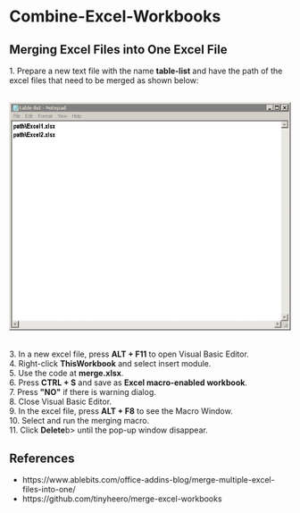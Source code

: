 # Combine-Excel-Workbooks
<h2>Merging Excel Files into One Excel File</h2>
1. Prepare a new text file with the name <b>table-list</b> and have the path of the excel files that need to be merged as shown below:
<br><br>
<p align = "center">   
<img src="https://github.com/Whao06/Combine-Excel-Workbooks/blob/main/Excel.PNG" alt="Example">
</p>
<br>
3. In a new excel file, press <b>ALT + F11</b> to open Visual Basic Editor. <br>
4. Right-click <b>ThisWorkbook</b> and select insert module. <br>
5. Use the code at <b>merge.xlsx</b>. <br>
6. Press <b>CTRL + S</b> and save as <b>Excel macro-enabled workbook</b>. <br>
7. Press <b>"NO"</b> if there is warning dialog. <br>
8. Close Visual Basic Editor. <br>
9. In the excel file, press <b>ALT + F8</b> to see the Macro Window. <br>
10. Select and run the merging macro. <br>
11. Click <b>Delete</b>b> until the pop-up window disappear. <br>

<h2>References</h2>
<ul>
        <li>https://www.ablebits.com/office-addins-blog/merge-multiple-excel-files-into-one/ </li>
        <li>https://github.com/tinyheero/merge-excel-workbooks</li>
</ul>
